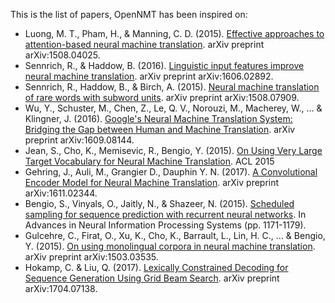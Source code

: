 This is the list of papers, OpenNMT has been inspired on:

* <a name="Luong2015"></a>Luong, M. T., Pham, H., & Manning, C. D. (2015). [Effective approaches to attention-based neural machine translation](https://arxiv.org/abs/1508.04025). arXiv preprint arXiv:1508.04025.
* <a name="Senrich2016-1"></a>Sennrich, R., & Haddow, B. (2016). [Linguistic input features improve neural machine translation](https://arxiv.org/abs/1606.02892). arXiv preprint arXiv:1606.02892.
* <a name="Senrich2016-2"></a>Sennrich, R., Haddow, B., & Birch, A. (2015). [Neural machine translation of rare words with subword units](https://arxiv.org/abs/1508.07909). arXiv preprint arXiv:1508.07909.
* <a name="GNMT"></a>Wu, Y., Schuster, M., Chen, Z., Le, Q. V., Norouzi, M., Macherey, W., ... & Klingner, J. (2016). [Google's Neural Machine Translation System: Bridging the Gap between Human and Machine Translation](https://arxiv.org/abs/1609.08144). arXiv preprint arXiv:1609.08144.
* <a name="Jean2015"></a>Jean, S., Cho, K., Memisevic, R., Bengio, Y. (2015). [On Using Very Large Target Vocabulary for Neural Machine Translation](http://www.aclweb.org/anthology/P15-1001). ACL 2015
* <a name="CNNEncoder"></a>Gehring, J., Auli, M., Grangier D., Dauphin Y. N. (2017). [A Convolutional Encoder Model for Neural Machine Translation](https://arxiv.org/abs/1611.02344). arXiv preprint arXiv:1611.02344.
* <a name=""></a>Bengio, S., Vinyals, O., Jaitly, N., & Shazeer, N. (2015). [Scheduled sampling for sequence prediction with recurrent neural networks](http://papers.nips.cc/paper/5956-scheduled-sampling-for-sequence-prediction-with-recurrent-neural-networks.pdf). In Advances in Neural Information Processing Systems (pp. 1171-1179).
* <a name="LMShallowFusion"></a>Gulcehre, C., Firat, O., Xu, K., Cho, K., Barrault, L., Lin, H. C., ... & Bengio, Y. (2015). [On using monolingual corpora in neural machine translation](http://arxiv.org/abs/1503.03535). arXiv preprint arXiv:1503.03535.
* <a name="GBS"></a>Hokamp, C. & Liu, Q. (2017). [Lexically Constrained Decoding for Sequence Generation Using Grid Beam Search](https://arxiv.org/abs/1704.07138). arXiv preprint arXiv:1704.07138.

